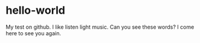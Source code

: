 # hello-world
My test on github.
I like listen light music.
Can you see these words?
I come here to see you again.
